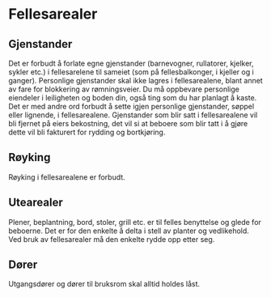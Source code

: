Fellesarealer
=============

Gjenstander
-----------

Det er forbudt å forlate egne gjenstander (barnevogner, rullatorer, kjelker, sykler etc.) i fellesarelene til sameiet (som på fellesbalkonger, i kjeller og i ganger). Personlige gjenstander skal ikke lagres i fellesarealene, blant annet av fare for blokkering av rømningsveier. Du må oppbevare personlige eiendeIer i leiligheten og boden din, også ting som du har planlagt å kaste. Det er med andre ord forbudt å sette igjen personlige gjenstander, søppel eller lignende, i fellesarealene. Gjenstander som blir satt i fellesarealene vil bli fjernet på eiers bekostning, det vil si at beboere som blir tatt i å gjøre dette vil bli fakturert for rydding og bortkjøring.

Røyking
-------

Røyking i fellesarealene er forbudt.

Utearealer
----------

Plener, beplantning, bord, stoler, grill etc. er til felles benyttelse og glede for beboerne. Det er for den enkelte å delta i stell av planter og vedlikehold. Ved bruk av fellesarealer må den enkelte rydde opp etter seg.

Dører
-----

Utgangsdører og dører til bruksrom skal alltid holdes låst.
